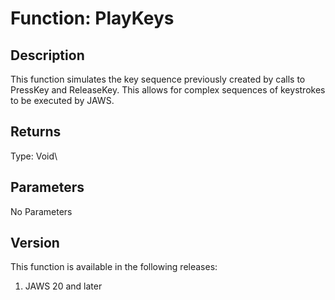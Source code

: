 # Function: PlayKeys

## Description

This function simulates the key sequence previously created by calls to
PressKey and ReleaseKey. This allows for complex sequences of keystrokes
to be executed by JAWS.

## Returns

Type: Void\

## Parameters

No Parameters

## Version

This function is available in the following releases:

1.  JAWS 20 and later
